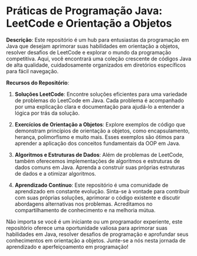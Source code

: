 # Práticas de Programação Java: LeetCode e Orientação a Objetos

**Descrição**:
Este repositório é um hub para entusiastas da programação em Java que desejam aprimorar suas habilidades em orientação a objetos, resolver desafios de LeetCode e explorar o mundo da programação competitiva. Aqui, você encontrará uma coleção crescente de códigos Java de alta qualidade, cuidadosamente organizados em diretórios específicos para fácil navegação.

**Recursos do Repositório**:

1. **Soluções LeetCode**: Encontre soluções eficientes para uma variedade de problemas do LeetCode em Java. Cada problema é acompanhado por uma explicação clara e documentação para ajudá-lo a entender a lógica por trás da solução.

2. **Exercícios de Orientação a Objetos**: Explore exemplos de código que demonstram princípios de orientação a objetos, como encapsulamento, herança, polimorfismo e muito mais. Esses exemplos são ótimos para aprender a aplicação dos conceitos fundamentais da OOP em Java.

3. **Algoritmos e Estruturas de Dados**: Além de problemas de LeetCode, também oferecemos implementações de algoritmos e estruturas de dados comuns em Java. Aprenda a construir suas próprias estruturas de dados e a otimizar algoritmos.

4. **Aprendizado Contínuo**: Este repositório é uma comunidade de aprendizado em constante evolução. Sinta-se à vontade para contribuir com suas próprias soluções, aprimorar o código existente e discutir abordagens alternativas nos problemas. Acreditamos no compartilhamento de conhecimento e na melhoria mútua.

Não importa se você é um iniciante ou um programador experiente, este repositório oferece uma oportunidade valiosa para aprimorar suas habilidades em Java, resolver desafios de programação e aprofundar seus conhecimentos em orientação a objetos. Junte-se a nós nesta jornada de aprendizado e aperfeiçoamento em programação!
